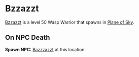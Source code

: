 # Bzzazzt



[Bzzazzt](/npc/71105) is a level 50 Wasp Warrior that spawns in [Plane of Sky](/zone/71).



## On NPC Death

**Spawn NPC:**  [Bazzzazzt](/npc/71107) at this location.




